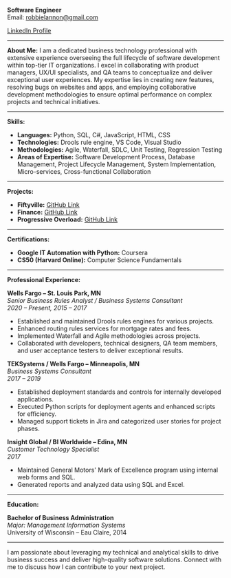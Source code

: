 **Software Engineer**  
Email: robbielannon@gmail.com  
<!-- Phone: (612) 490-3027  
Location: Rochester, MN   -->
[LinkedIn Profile](https://www.linkedin.com/in/robertlannon/)

---

**About Me:**
I am a dedicated business technology professional with extensive experience overseeing the full lifecycle of software development within top-tier IT organizations. I excel in collaborating with product managers, UX/UI specialists, and QA teams to conceptualize and deliver exceptional user experiences. My expertise lies in creating new features, resolving bugs on websites and apps, and employing collaborative development methodologies to ensure optimal performance on complex projects and technical initiatives.

---

**Skills:**

- **Languages:** Python, SQL, C#, JavaScript, HTML, CSS
- **Technologies:** Drools rule engine, VS Code, Visual Studio
- **Methodologies:** Agile, Waterfall, SDLC, Unit Testing, Regression Testing
- **Areas of Expertise:** Software Development Process, Database Management, Project Lifecycle Management, System Implementation, Micro-services, Cross-functional Collaboration

---

**Projects:**

- **Fiftyville:** [GitHub Link](https://github.com/edendir/cs50_fiftyville)
- **Finance:** [GitHub Link](https://github.com/edendir/cs50_finance)
- **Progressive Overload:** [GitHub Link](https://github.com/edendir/cs50_final_project)

---

**Certifications:**

- **Google IT Automation with Python:** Coursera
- **CS50 (Harvard Online):** Computer Science Fundamentals

---

**Professional Experience:**

**Wells Fargo – St. Louis Park, MN**  
*Senior Business Rules Analyst / Business Systems Consultant*  
*2020 – Present, 2015 – 2017*  
- Established and maintained Drools rules engines for various projects.
- Enhanced routing rules services for mortgage rates and fees.
- Implemented Waterfall and Agile methodologies across projects.
- Collaborated with developers, technical designers, QA team members, and user acceptance testers to deliver exceptional results.

**TEKSystems / Wells Fargo – Minneapolis, MN**  
*Business Systems Consultant*  
*2017 – 2019*  
- Established deployment standards and controls for internally developed applications.
- Executed Python scripts for deployment agents and enhanced scripts for efficiency.
- Managed support tickets in Jira and categorized user stories for project phases.

**Insight Global / BI Worldwide – Edina, MN**  
*Customer Technology Specialist*  
*2017*  
- Maintained General Motors' Mark of Excellence program using internal web forms and SQL.
- Generated reports and analyzed data using SQL and Excel.

---

**Education:**

**Bachelor of Business Administration**  
*Major: Management Information Systems*  
University of Wisconsin – Eau Claire, 2014

---

I am passionate about leveraging my technical and analytical skills to drive business success and deliver high-quality software solutions. Connect with me to discuss how I can contribute to your next project.
